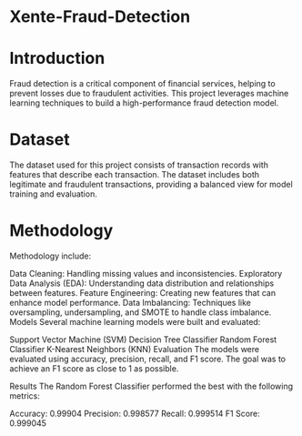 # Xente-Fraud-Detection
# Introduction
Fraud detection is a critical component of financial services, helping to prevent losses due to fraudulent activities. This project leverages machine learning techniques to build a high-performance fraud detection model.

# Dataset
The dataset used for this project consists of transaction records with features that describe each transaction. The dataset includes both legitimate and fraudulent transactions, providing a balanced view for model training and evaluation.

# Methodology
Methodology include:

Data Cleaning: Handling missing values and inconsistencies.
Exploratory Data Analysis (EDA): Understanding data distribution and relationships between features.
Feature Engineering: Creating new features that can enhance model performance.
Data Imbalancing: Techniques like oversampling, undersampling, and SMOTE to handle class imbalance.
Models
Several machine learning models were built and evaluated:

Support Vector Machine (SVM)
Decision Tree Classifier
Random Forest Classifier
K-Nearest Neighbors (KNN)
Evaluation
The models were evaluated using accuracy, precision, recall, and F1 score. The goal was to achieve an F1 score as close to 1 as possible.

Results
The Random Forest Classifier performed the best with the following metrics:

Accuracy: 0.99904
Precision: 0.998577
Recall: 0.999514
F1 Score: 0.999045
